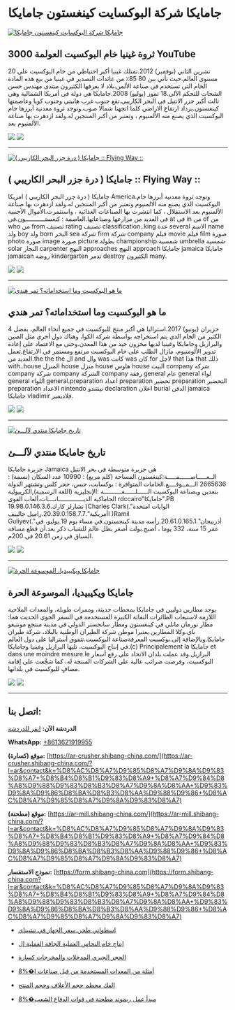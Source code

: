 # جامايكا شركة البوكسايت كينغستون جامايكا

<a href="https://swt.shibang-china.com/?l=ar&img&k=%D8%AC%D8%A7%D9%85%D8%A7%D9%8A%D9%83%D8%A7+%D8%B4%D8%B1%D9%83%D8%A9+%D8%A7%D9%84%D8%A8%D9%88%D9%83%D8%B3%D8%A7%D9%8A%D8%AA+%D9%83%D9%8A%D9%86%D8%BA%D8%B3%D8%AA%D9%88%D9%86+%D8%AC%D8%A7%D9%85%D8%A7%D9%8A%D9%83%D8%A7" target="_blank">![جامايكا شركة البوكسايت كينغستون جامايكا](http://static.shibang-china.com/all-800x300/138.jpg)</a>

## ثروة غينيا خام البوكسيت العولمة 3000 YouTube
20 تشرين الثاني (نوفمبر) 2012.تمتلك غينيا أكبر احتياطي من خام البوكسيت على مستوى العالم.حيث تأتي بين 80 85٪ من عائدات التصدير في غينيا من بيع هذه المادة الخام التي تستخدم في صناعة الألمن.بلاد لا يعرفها الكثيرون منتدى مهندس حسن الشحات للتحكم الآلي.18 تموز (يوليو) 2008.جامايكا هي دولة في أمريكا الشمالية وهي ثالث أكبر جزر الانتيل في البحر الكاريبي.تقع جنوب غرب هاييتي وجنوب كوبا وعاصمتها كينغستون.يزداد ارتفاع الاراضي كلما اتجهنا شمالا صوب.وتوجد ثروة معدنية أبرزها خام البوكسيت الذي يصنع منه الألمنيوم ، وتعتبر من أكبر المنتجين له.ولقد ازدهرت بها صناعة الألمنيوم بعد.


<a href="https://whatsapp.shibangsoft.com/WhatsApp.php" target="_blank" title="WhatsApp">![](http://static.shibang-china.com/icon/whatsapp.png)</a> <a href="https://swt.shibang-china.com/?l=ar&icon&k=%D8%AC%D8%A7%D9%85%D8%A7%D9%8A%D9%83%D8%A7+%D8%B4%D8%B1%D9%83%D8%A9+%D8%A7%D9%84%D8%A8%D9%88%D9%83%D8%B3%D8%A7%D9%8A%D8%AA+%D9%83%D9%8A%D9%86%D8%BA%D8%B3%D8%AA%D9%88%D9%86+%D8%AC%D8%A7%D9%85%D8%A7%D9%8A%D9%83%D8%A7" target="_blank">![](http://static.shibang-china.com/icon/chat-ar.png)</a>

---

<a href="https://swt.shibang-china.com/?l=ar&img&k=%D8%AC%D8%A7%D9%85%D8%A7%D9%8A%D9%83%D8%A7+%D8%B4%D8%B1%D9%83%D8%A9+%D8%A7%D9%84%D8%A8%D9%88%D9%83%D8%B3%D8%A7%D9%8A%D8%AA+%D9%83%D9%8A%D9%86%D8%BA%D8%B3%D8%AA%D9%88%D9%86+%D8%AC%D8%A7%D9%85%D8%A7%D9%8A%D9%83%D8%A7" target="_blank">![جامايكا ( درة جزر البحر الكاريبي ) :: Flying Way ::](http://static.shibang-china.com/all-800x300/1187.jpg)</a>

## جامايكا ( درة جزر البحر الكاريبي ) :: Flying Way ::
جامايكا ( درة جزر البحر الكاريبي ) امريكا America.وتوجد ثروة معدنية أبرزها خام البوكسيت الذي يصنع منه الالمنيوم وتعتبر من أكبر المنتجين له.ولقد ازدهرت بها صناعة الألمنيوم بعد الاستقلال ، كما انتشرت بها الصناعات الغذائية ، واستثمرت.الأموال الأجنبية في العديد من مزارعها وصناعاتها.العاصمة : كنغستـــــــــــون.في at في in من of من who من from تصنيف rating تصنيف classification..king عدة several الاسم name ولد boy ولد born البحر sea شركة firm شركة company فيلم movie فيلم film صورة photo صورة image صورة picture بطولة championship.شمسية umbrella شمسية solar النجار carpenter النهج approaches النهج approach جامايكا jamaica جامايكا jamaican روضة kindergarten تدمر destroy الكثيرون many.


<a href="https://whatsapp.shibangsoft.com/WhatsApp.php" target="_blank" title="WhatsApp">![](http://static.shibang-china.com/icon/whatsapp.png)</a> <a href="https://swt.shibang-china.com/?l=ar&icon&k=%D8%AC%D8%A7%D9%85%D8%A7%D9%8A%D9%83%D8%A7+%D8%B4%D8%B1%D9%83%D8%A9+%D8%A7%D9%84%D8%A8%D9%88%D9%83%D8%B3%D8%A7%D9%8A%D8%AA+%D9%83%D9%8A%D9%86%D8%BA%D8%B3%D8%AA%D9%88%D9%86+%D8%AC%D8%A7%D9%85%D8%A7%D9%8A%D9%83%D8%A7" target="_blank">![](http://static.shibang-china.com/icon/chat-ar.png)</a>

---

<a href="https://swt.shibang-china.com/?l=ar&img&k=%D8%AC%D8%A7%D9%85%D8%A7%D9%8A%D9%83%D8%A7+%D8%B4%D8%B1%D9%83%D8%A9+%D8%A7%D9%84%D8%A8%D9%88%D9%83%D8%B3%D8%A7%D9%8A%D8%AA+%D9%83%D9%8A%D9%86%D8%BA%D8%B3%D8%AA%D9%88%D9%86+%D8%AC%D8%A7%D9%85%D8%A7%D9%8A%D9%83%D8%A7" target="_blank">![ما هو البوكسيت وما استخداماته؟ تمر هندي](http://static.shibang-china.com/all-800x300/263.jpg)</a>

## ما هو البوكسيت وما استخداماته؟ تمر هندي
4 حزيران (يونيو) 2017.استراليا هي أكبر منتج للبوكسيت في جميع أنحاء العالم، بفضل الكثير من الخام الذي يتم استخراجه بواسطة شركة الكوا، وهناك دول أخرى مثل الصين والبرازيل وجامايكا وغينيا لديها مخزون جيد من هذا المعدن.وحتى مع الاعتماد على إعادة تدوير الألومنيوم، مازال الطلب على خام البوكسيت مرتفع ومستمر في الارتفاع.تعمل العديد من.the the the ال and وال was كانت was كان for لاجل that هذا that ذلك with..house المنزل house منزل house هاوس house البيت company شركه company شركة company الشركة company رفقة general عام general لواء general اللواء general.preparation اعداد preparation تحضير preparation التحضير preparation الاعداد nintendo نينتندو declaration اعلان burial الدفن jamaica جامايكا vladimir فلاديمير.


<a href="https://whatsapp.shibangsoft.com/WhatsApp.php" target="_blank" title="WhatsApp">![](http://static.shibang-china.com/icon/whatsapp.png)</a> <a href="https://swt.shibang-china.com/?l=ar&icon&k=%D8%AC%D8%A7%D9%85%D8%A7%D9%8A%D9%83%D8%A7+%D8%B4%D8%B1%D9%83%D8%A9+%D8%A7%D9%84%D8%A8%D9%88%D9%83%D8%B3%D8%A7%D9%8A%D8%AA+%D9%83%D9%8A%D9%86%D8%BA%D8%B3%D8%AA%D9%88%D9%86+%D8%AC%D8%A7%D9%85%D8%A7%D9%8A%D9%83%D8%A7" target="_blank">![](http://static.shibang-china.com/icon/chat-ar.png)</a>

---

<a href="https://swt.shibang-china.com/?l=ar&img&k=%D8%AC%D8%A7%D9%85%D8%A7%D9%8A%D9%83%D8%A7+%D8%B4%D8%B1%D9%83%D8%A9+%D8%A7%D9%84%D8%A8%D9%88%D9%83%D8%B3%D8%A7%D9%8A%D8%AA+%D9%83%D9%8A%D9%86%D8%BA%D8%B3%D8%AA%D9%88%D9%86+%D8%AC%D8%A7%D9%85%D8%A7%D9%8A%D9%83%D8%A7" target="_blank">![تاريخ جامايكا منتدي لآلـــئ](http://static.shibang-china.com/all-800x300/1276.jpg)</a>

## تاريخ جامايكا منتدي لآلـــئ
جزيرة جامايكا Jamaica هي جزيرة متوسطة في بحر الانتيل الــعـــــاصــــــمـــــة:كينغستون المساحة (كلم مربع) : 10990 عدد السكان (نسمة) : 2665636 الـــمــوقــــع.الخامات المتوافرة : بوكسايت، جبس، حجر كلس وتشتهر الدولة بتعدين وبصناعة البوكسيت الــــــلــــــغــــــــــة :الإنجليزية (اللغة الرسمية),الكرييولية الجاماكية الديــــــــــــــانــــات.ألعاب القوى rdccairo&quot;جامايكا&quot;.PB 19.98.0.146.3.6.تشارلز كارك )Charles Clark(.&quot;الوايات امتحدة اأمريكية&quot;.20.39.0.158.7.7.راميل جالييف )Ramil Guliyev(.&quot;أذربيجان&quot;.20.61.0.165.1.رأسه مدينة كينجستون.في مساء يوم 19.يوليو، في عمر 15 سنة، 332 يوما ، أصبح.بولت أصغر بطل عالم للشباب ذكر بعد.أن قطع مسافة السباق في زمن 20.61 فى.200م.


<a href="https://whatsapp.shibangsoft.com/WhatsApp.php" target="_blank" title="WhatsApp">![](http://static.shibang-china.com/icon/whatsapp.png)</a> <a href="https://swt.shibang-china.com/?l=ar&icon&k=%D8%AC%D8%A7%D9%85%D8%A7%D9%8A%D9%83%D8%A7+%D8%B4%D8%B1%D9%83%D8%A9+%D8%A7%D9%84%D8%A8%D9%88%D9%83%D8%B3%D8%A7%D9%8A%D8%AA+%D9%83%D9%8A%D9%86%D8%BA%D8%B3%D8%AA%D9%88%D9%86+%D8%AC%D8%A7%D9%85%D8%A7%D9%8A%D9%83%D8%A7" target="_blank">![](http://static.shibang-china.com/icon/chat-ar.png)</a>

---

<a href="https://swt.shibang-china.com/?l=ar&img&k=%D8%AC%D8%A7%D9%85%D8%A7%D9%8A%D9%83%D8%A7+%D8%B4%D8%B1%D9%83%D8%A9+%D8%A7%D9%84%D8%A8%D9%88%D9%83%D8%B3%D8%A7%D9%8A%D8%AA+%D9%83%D9%8A%D9%86%D8%BA%D8%B3%D8%AA%D9%88%D9%86+%D8%AC%D8%A7%D9%85%D8%A7%D9%8A%D9%83%D8%A7" target="_blank">![جامايكا ويكيبيديا، الموسوعة الحرة](http://static.shibang-china.com/all-800x300/448.jpg)</a>

## جامايكا ويكيبيديا، الموسوعة الحرة
يوجد مطارين دوليين في جامايكا بمحطات حديثة، وممرات طويلة، والمعدات الملاحية اللازمة لاستيعاب الطائرات النفاثة الكبيرة المستخدمة في السفر الجوي الحديث هما: مطار نورمان مانلي في كينغستون ومطار سانجستر الدولي في مدينة منتجع مونتيغو باي.وكلا المطارين يعتبرا موطن شركة الطيران الوطنية بالبلاد، شركة طيران جامايكا.وبالإضافة إلى.بوكسيت المعرفةصناعة البوكسيت.تتفوق أستراليا على دول العالم في إنتاج البوكسيت، تليها البرازيل وغينيا وجامايكا.(c) Principalement la جامايكا et dans une moindre mesure le البرازيل.وقد عملت بلدان الاتحاد على رفع أسعار البوكسيت، وفرضت ضرائب عالية على الشركات المنتجة له، كما شجَّعت على إقامة مصافٍ للبوكسيت في بلدانها.


<a href="https://whatsapp.shibangsoft.com/WhatsApp.php" target="_blank" title="WhatsApp">![](http://static.shibang-china.com/icon/whatsapp.png)</a> <a href="https://swt.shibang-china.com/?l=ar&icon&k=%D8%AC%D8%A7%D9%85%D8%A7%D9%8A%D9%83%D8%A7+%D8%B4%D8%B1%D9%83%D8%A9+%D8%A7%D9%84%D8%A8%D9%88%D9%83%D8%B3%D8%A7%D9%8A%D8%AA+%D9%83%D9%8A%D9%86%D8%BA%D8%B3%D8%AA%D9%88%D9%86+%D8%AC%D8%A7%D9%85%D8%A7%D9%8A%D9%83%D8%A7" target="_blank">![](http://static.shibang-china.com/icon/chat-ar.png)</a>

---
## اتصل بنا:

**الدردشة الآن:** [انقر للدردشة](https://swt.shibang-china.com?l=ar&contact&k=%D8%AC%D8%A7%D9%85%D8%A7%D9%8A%D9%83%D8%A7+%D8%B4%D8%B1%D9%83%D8%A9+%D8%A7%D9%84%D8%A8%D9%88%D9%83%D8%B3%D8%A7%D9%8A%D8%AA+%D9%83%D9%8A%D9%86%D8%BA%D8%B3%D8%AA%D9%88%D9%86+%D8%AC%D8%A7%D9%85%D8%A7%D9%8A%D9%83%D8%A7)

**WhatsApp:**  [+8613621919955](https://whatsapp.shibangsoft.com/WhatsApp.php)

**موقع (كسارة):** [https://ar-crusher.shibang-china.com/](https://ar-crusher.shibang-china.com/?l=ar&contact&k=%D8%AC%D8%A7%D9%85%D8%A7%D9%8A%D9%83%D8%A7+%D8%B4%D8%B1%D9%83%D8%A9+%D8%A7%D9%84%D8%A8%D9%88%D9%83%D8%B3%D8%A7%D9%8A%D8%AA+%D9%83%D9%8A%D9%86%D8%BA%D8%B3%D8%AA%D9%88%D9%86+%D8%AC%D8%A7%D9%85%D8%A7%D9%8A%D9%83%D8%A7)

**موقع (مطحنة):** [https://ar-mill.shibang-china.com/](https://ar-mill.shibang-china.com/?l=ar&contact&k=%D8%AC%D8%A7%D9%85%D8%A7%D9%8A%D9%83%D8%A7+%D8%B4%D8%B1%D9%83%D8%A9+%D8%A7%D9%84%D8%A8%D9%88%D9%83%D8%B3%D8%A7%D9%8A%D8%AA+%D9%83%D9%8A%D9%86%D8%BA%D8%B3%D8%AA%D9%88%D9%86+%D8%AC%D8%A7%D9%85%D8%A7%D9%8A%D9%83%D8%A7)

**نموذج الاستفسار:** [https://form.shibang-china.com](https://form.shibang-china.com?l=ar&contact&k=%D8%AC%D8%A7%D9%85%D8%A7%D9%8A%D9%83%D8%A7+%D8%B4%D8%B1%D9%83%D8%A9+%D8%A7%D9%84%D8%A8%D9%88%D9%83%D8%B3%D8%A7%D9%8A%D8%AA+%D9%83%D9%8A%D9%86%D8%BA%D8%B3%D8%AA%D9%88%D9%86+%D8%AC%D8%A7%D9%85%D8%A7%D9%8A%D9%83%D8%A7)

* [اسطواني طحن سعر الجهاز في تشيناي](../25/%D8%A7%D8%B3%D8%B7%D9%88%D8%A7%D9%86%D9%8A%20%D8%B7%D8%AD%D9%86%20%D8%B3%D8%B9%D8%B1%20%D8%A7%D9%84%D8%AC%D9%87%D8%A7%D8%B2%20%D9%81%D9%8A%20%D8%AA%D8%B4%D9%8A%D9%86%D8%A7%D9%8A.md)

* [إنتاج خام النحاس العملية الجافة العملية ال](../23/%D8%A5%D9%86%D8%AA%D8%A7%D8%AC%20%D8%AE%D8%A7%D9%85%20%D8%A7%D9%84%D9%86%D8%AD%D8%A7%D8%B3%20%D8%A7%D9%84%D8%B9%D9%85%D9%84%D9%8A%D8%A9%20%D8%A7%D9%84%D8%AC%D8%A7%D9%81%D8%A9%20%D8%A7%D9%84%D8%B9%D9%85%D9%84%D9%8A%D8%A9%20%D8%A7%D9%84.md)

* [الحجر الجيري المدخلات والمخرجات كسارة](../25/%D8%A7%D9%84%D8%AD%D8%AC%D8%B1%20%D8%A7%D9%84%D8%AC%D9%8A%D8%B1%D9%8A%20%D8%A7%D9%84%D9%85%D8%AF%D8%AE%D9%84%D8%A7%D8%AA%20%D9%88%D8%A7%D9%84%D9%85%D8%AE%D8%B1%D8%AC%D8%A7%D8%AA%20%D9%83%D8%B3%D8%A7%D8%B1%D8%A9.md)

* [أمثلة من المعدات المستخدمة من قبل صناعات ا�%8](../24/%D8%A3%D9%85%D8%AB%D9%84%D8%A9%20%D9%85%D9%86%20%D8%A7%D9%84%D9%85%D8%B9%D8%AF%D8%A7%D8%AA%20%D8%A7%D9%84%D9%85%D8%B3%D8%AA%D8%AE%D8%AF%D9%85%D8%A9%20%D9%85%D9%86%20%D9%82%D8%A8%D9%84%20%D8%B5%D9%86%D8%A7%D8%B9%D8%A7%D8%AA%20%D8%A7%EF%BF%BD%258.md)

* [الفك محطم حجم الأعلاف وحجم المنتج](../25/%D8%A7%D9%84%D9%81%D9%83%20%D9%85%D8%AD%D8%B7%D9%85%20%D8%AD%D8%AC%D9%85%20%D8%A7%D9%84%D8%A3%D8%B9%D9%84%D8%A7%D9%81%20%D9%88%D8%AD%D8%AC%D9%85%20%D8%A7%D9%84%D9%85%D9%86%D8%AA%D8%AC.md)

* [مبدأ عمل ريموند مطحنة في قوات الدفاع الشعب�%8](../24/%D9%85%D8%A8%D8%AF%D8%A3%20%D8%B9%D9%85%D9%84%20%D8%B1%D9%8A%D9%85%D9%88%D9%86%D8%AF%20%D9%85%D8%B7%D8%AD%D9%86%D8%A9%20%D9%81%D9%8A%20%D9%82%D9%88%D8%A7%D8%AA%20%D8%A7%D9%84%D8%AF%D9%81%D8%A7%D8%B9%20%D8%A7%D9%84%D8%B4%D8%B9%D8%A8%EF%BF%BD%258.md)